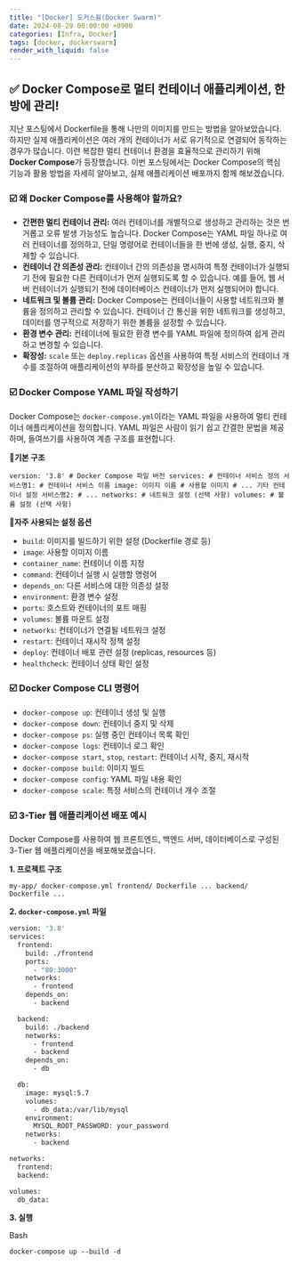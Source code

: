 ```yaml
---
title: "[Docker] 도커스웜(Docker Swarm)"
date: 2024-08-29 00:00:00 +0900
categories: [Infra, Docker]
tags: [docker, dockerswarm]
render_with_liquid: false
---
```


## ✅ Docker Compose로 멀티 컨테이너 애플리케이션, 한방에 관리!

지난 포스팅에서 Dockerfile을 통해 나만의 이미지를 만드는 방법을 알아보았습니다. 하지만 실제 애플리케이션은 여러 개의 컨테이너가 서로 유기적으로 연결되어 동작하는 경우가 많습니다. 이런 복잡한 멀티 컨테이너 환경을 효율적으로 관리하기 위해 **Docker Compose**가 등장했습니다. 이번 포스팅에서는 Docker Compose의 핵심 기능과 활용 방법을 자세히 알아보고, 실제 애플리케이션 배포까지 함께 해보겠습니다.

### ☑️ 왜 Docker Compose를 사용해야 할까요?

- **간편한 멀티 컨테이너 관리:** 여러 컨테이너를 개별적으로 생성하고 관리하는 것은 번거롭고 오류 발생 가능성도 높습니다. Docker Compose는 YAML 파일 하나로 여러 컨테이너를 정의하고, 단일 명령어로 컨테이너들을 한 번에 생성, 실행, 중지, 삭제할 수 있습니다.
- **컨테이너 간 의존성 관리:** 컨테이너 간의 의존성을 명시하여 특정 컨테이너가 실행되기 전에 필요한 다른 컨테이너가 먼저 실행되도록 할 수 있습니다. 예를 들어, 웹 서버 컨테이너가 실행되기 전에 데이터베이스 컨테이너가 먼저 실행되어야 합니다.
- **네트워크 및 볼륨 관리:** Docker Compose는 컨테이너들이 사용할 네트워크와 볼륨을 정의하고 관리할 수 있습니다. 컨테이너 간 통신을 위한 네트워크를 생성하고, 데이터를 영구적으로 저장하기 위한 볼륨을 설정할 수 있습니다.
- **환경 변수 관리:** 컨테이너에 필요한 환경 변수를 YAML 파일에 정의하여 쉽게 관리하고 변경할 수 있습니다.
- **확장성:** `scale` 또는 `deploy.replicas` 옵션을 사용하여 특정 서비스의 컨테이너 개수를 조절하여 애플리케이션의 부하를 분산하고 확장성을 높일 수 있습니다.

### ☑️ Docker Compose YAML 파일 작성하기

Docker Compose는 `docker-compose.yml`이라는 YAML 파일을 사용하여 멀티 컨테이너 애플리케이션을 정의합니다. YAML 파일은 사람이 읽기 쉽고 간결한 문법을 제공하며, 들여쓰기를 사용하여 계층 구조를 표현합니다.

📌**기본 구조**

`version: '3.8' # Docker Compose 파일 버전
services: # 컨테이너 서비스 정의
  서비스명1: # 컨테이너 서비스 이름
    image: 이미지 이름 # 사용할 이미지
    # ... 기타 컨테이너 설정
  서비스명2:
    # ...
networks: # 네트워크 설정 (선택 사항)
volumes: # 볼륨 설정 (선택 사항)`

📌**자주 사용되는 설정 옵션**

- `build`: 이미지를 빌드하기 위한 설정 (Dockerfile 경로 등)
- `image`: 사용할 이미지 이름
- `container_name`: 컨테이너 이름 지정
- `command`: 컨테이너 실행 시 실행할 명령어
- `depends_on`: 다른 서비스에 대한 의존성 설정
- `environment`: 환경 변수 설정
- `ports`: 호스트와 컨테이너의 포트 매핑
- `volumes`: 볼륨 마운트 설정
- `networks`: 컨테이너가 연결될 네트워크 설정
- `restart`: 컨테이너 재시작 정책 설정
- `deploy`: 컨테이너 배포 관련 설정 (replicas, resources 등)
- `healthcheck`: 컨테이너 상태 확인 설정

### ☑️ Docker Compose CLI 명령어

- `docker-compose up`: 컨테이너 생성 및 실행
- `docker-compose down`: 컨테이너 중지 및 삭제
- `docker-compose ps`: 실행 중인 컨테이너 목록 확인
- `docker-compose logs`: 컨테이너 로그 확인
- `docker-compose start`, `stop`, `restart`: 컨테이너 시작, 중지, 재시작
- `docker-compose build`: 이미지 빌드
- `docker-compose config`: YAML 파일 내용 확인
- `docker-compose scale`: 특정 서비스의 컨테이너 개수 조절

### ☑️ 3-Tier 웹 애플리케이션 배포 예시

Docker Compose를 사용하여 웹 프론트엔드, 백엔드 서버, 데이터베이스로 구성된 3-Tier 웹 애플리케이션을 배포해보겠습니다.

**1. 프로젝트 구조**

`my-app/
  docker-compose.yml
  frontend/
    Dockerfile
    ...
  backend/
    Dockerfile
    ...`

**2. `docker-compose.yml` 파일**

```bash
version: '3.8'
services:
  frontend:
    build: ./frontend
    ports:
      - "80:3000"
    networks:
      - frontend
    depends_on:
      - backend

  backend:
    build: ./backend
    networks:
      - frontend
      - backend
    depends_on:
      - db

  db:
    image: mysql:5.7
    volumes:
      - db_data:/var/lib/mysql
    environment:
      MYSQL_ROOT_PASSWORD: your_password
    networks:
      - backend

networks:
  frontend:
  backend:

volumes:
  db_data:
```

**3. 실행**

Bash

`docker-compose up --build -d`